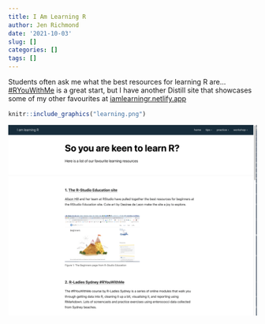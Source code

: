 ```yaml
---
title: I Am Learning R
author: Jen Richmond
date: '2021-10-03'
slug: []
categories: []
tags: []
---
```



Students often ask me what the best resources for learning R are... [#RYouWithMe](https://rladiessydney.org/courses/ryouwithme/01-basicbasics-0/) is a great start, but I have another Distill site that showcases some of my other favourites at [iamlearningr.netlify.app](https://iamlearningr.netlify.app/)


```r
knitr::include_graphics("learning.png")
```

<img src="learning.png" width="1330" />

